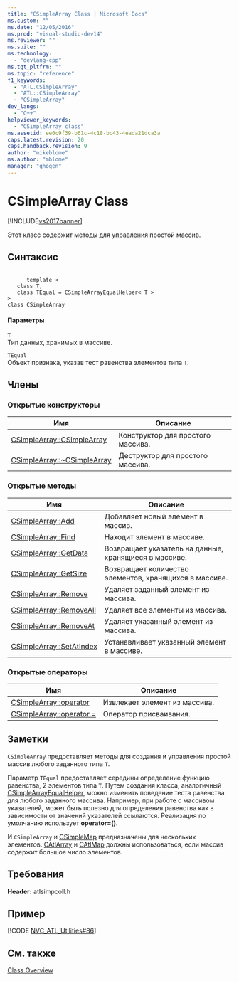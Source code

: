 ```yaml
---
title: "CSimpleArray Class | Microsoft Docs"
ms.custom: ""
ms.date: "12/05/2016"
ms.prod: "visual-studio-dev14"
ms.reviewer: ""
ms.suite: ""
ms.technology: 
  - "devlang-cpp"
ms.tgt_pltfrm: ""
ms.topic: "reference"
f1_keywords: 
  - "ATL.CSimpleArray"
  - "ATL::CSimpleArray"
  - "CSimpleArray"
dev_langs: 
  - "C++"
helpviewer_keywords: 
  - "CSimpleArray class"
ms.assetid: ee0c9f39-b61c-4c18-bc43-4eada21dca3a
caps.latest.revision: 20
caps.handback.revision: 9
author: "mikeblome"
ms.author: "mblome"
manager: "ghogen"
---
```

# CSimpleArray Class
[!INCLUDE[vs2017banner](../../assembler/inline/includes/vs2017banner.md)]

Этот класс содержит методы для управления простой массив.  
  
## Синтаксис  
  
```  
  
      template <  
   class T,  
   class TEqual = CSimpleArrayEqualHelper< T >  
>   
class CSimpleArray  
```  
  
#### Параметры  
 `T`  
 Тип данных, хранимых в массиве.  
  
 `TEqual`  
 Объект признака, указав тест равенства элементов типа `T`.  
  
## Члены  
  
### Открытые конструкторы  
  
|Имя|Описание|  
|---------|--------------|  
|[CSimpleArray::CSimpleArray](../Topic/CSimpleArray::CSimpleArray.md)|Конструктор для простого массива.|  
|[CSimpleArray::~CSimpleArray](../Topic/CSimpleArray::~CSimpleArray.md)|Деструктор для простого массива.|  
  
### Открытые методы  
  
|Имя|Описание|  
|---------|--------------|  
|[CSimpleArray::Add](../Topic/CSimpleArray::Add.md)|Добавляет новый элемент в массив.|  
|[CSimpleArray::Find](../Topic/CSimpleArray::Find.md)|Находит элемент в массиве.|  
|[CSimpleArray::GetData](../Topic/CSimpleArray::GetData.md)|Возвращает указатель на данные, хранящиеся в массиве.|  
|[CSimpleArray::GetSize](../Topic/CSimpleArray::GetSize.md)|Возвращает количество элементов, хранящихся в массиве.|  
|[CSimpleArray::Remove](../Topic/CSimpleArray::Remove.md)|Удаляет заданный элемент из массива.|  
|[CSimpleArray::RemoveAll](../Topic/CSimpleArray::RemoveAll.md)|Удаляет все элементы из массива.|  
|[CSimpleArray::RemoveAt](../Topic/CSimpleArray::RemoveAt.md)|Удаляет указанный элемент из массива.|  
|[CSimpleArray::SetAtIndex](../Topic/CSimpleArray::SetAtIndex.md)|Устанавливает указанный элемент в массиве.|  
  
### Открытые операторы  
  
|Имя|Описание|  
|---------|--------------|  
|[CSimpleArray::operator](../Topic/CSimpleArray::operator.md)|Извлекает элемент из массива.|  
|[CSimpleArray::operator \=](../Topic/CSimpleArray::operator%20=.md)|Оператор присваивания.|  
  
## Заметки  
 `CSimpleArray` предоставляет методы для создания и управления простой массив любого заданного типа `T`.  
  
 Параметр `TEqual` предоставляет середины определение функцию равенства, 2 элементов типа `T`.  Путем создания класса, аналогичный [CSimpleArrayEqualHelper](../../atl/reference/csimplearrayequalhelper-class.md), можно изменить поведение теста равенства для любого заданного массива.  Например, при работе с массивом указателей, может быть полезно для определения равенства как в зависимости от значений указателей ссылаются.  Реализация по умолчанию использует **operator\=\(\)**.  
  
 И `CSimpleArray` и [CSimpleMap](../../atl/reference/csimplemap-class.md) предназначены для нескольких элементов.  [CAtlArray](../../atl/reference/catlarray-class.md) и [CAtlMap](../../atl/reference/catlmap-class.md) должны использоваться, если массив содержит большое число элементов.  
  
## Требования  
 **Header:** atlsimpcoll.h  
  
## Пример  
 [!CODE [NVC_ATL_Utilities#86](../CodeSnippet/VS_Snippets_Cpp/NVC_ATL_Utilities#86)]  
  
## См. также  
 [Class Overview](../../atl/atl-class-overview.md)